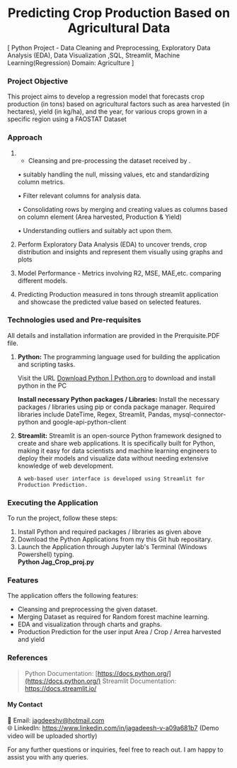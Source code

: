 <h1 align="center">
Predicting Crop Production Based on Agricultural Data
</h1>
[ Python Project - Data Cleaning and Preprocessing, Exploratory Data Analysis (EDA), Data Visualization ,SQL, Streamlit, Machine Learning(Regression) Domain: Agriculture ]

### Project Objective
This project aims to develop a regression model that forecasts crop production (in tons) based on agricultural factors such as area harvested (in hectares), yield (in kg/ha), and the year, for various crops grown in a specific region using a FAOSTAT Dataset

### Approach
  1.	* Cleansing  and pre-processing the dataset received by .

    	• suitably handling the null, missing values, etc and standardizing column metrics.
    	  	
    	• Filter relevant columns for analysis data.
    	
    	• Consolidating rows by merging and creating values as columns based on column element (Area harvested, Production & Yield)
    	
    	• Understanding outliers and suitably act upon them. 
    	
  3. Perform Exploratory Data Analysis (EDA) to uncover trends, crop distribution and insights and represent them visually using graphs and plots
     
  4. Model Performance - Metrics involving R2, MSE, MAE,etc. comparing different models.

  5. Predicting Production measured in tons through streamlit application and showcase the predicted value based on selected features.


### Technologies used and Pre-requisites

All details and installation information are provided in the Prerquisite.PDF file.

1.	**Python:** The programming language used for building the application and scripting tasks.

    Visit the URL  [Download Python | Python.org](https://www.python.org/downloads/)    to download and install python in the PC

    **Install necessary Python packages / Libraries:** Install the necessary packages / libraries using pip or conda package manager. Required libraries include DateTime, Regex, Streamlit, Pandas, mysql-connector-python and google-api-python-client

2.	**Streamlit:** Streamlit is an open-source Python framework designed to create and share web applications. It is specifically built for Python, making it easy for data scientists and machine learning engineers to deploy their models and visualize data without needing extensive knowledge of web development.
	
        A web-based user interface is developed using Streamlit for Production Prediction.

### Executing the Application 

To run the project, follow these steps:

1.	Install Python and required packages / libraries as given above
2.	Download the Python Applications from my this Git hub repositary.
5.	Launch the Application through Jupyter lab's Terminal (Windows Powershell) typing.  
     **Python Jag_Crop_proj.py**

### Features

The application offers the following features:
+	Cleansing and preprocessing the given dataset.
+	Merging Dataset as required for Random forest machine learning.
+	EDA and visualization through charts and graphs.
+	Production Prediction for the user input Area / Crop / Arrea harvested and yield 

### References

> Python Documentation: [https://docs.python.org/](https://docs.python.org/)
> Streamlit Documentation: https://docs.streamlit.io/

#### My Contact
📧 Email: jagdeeshv@hotmail.com  
🌐 LinkedIn: https://www.linkedin.com/in/jagadeesh-v-a09a681b7 (Demo video will be uploaded shortly)

For any further questions or inquiries, feel free to reach out. I am happy to assist you with any queries.


